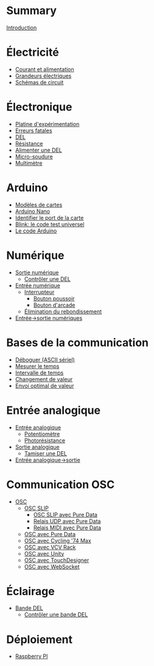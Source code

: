 # Summary

[Introduction](./introduction.md)

# Électricité
- [Courant et alimentation](./electricite.md)
- [Grandeurs électriques](./grandeurs_electriques.md)
- [Schémas de circuit](./schemas_circuit.md)

# Électronique
- [Platine d'expérimentation](./platine_experimentation.md)
- [Erreurs fatales](./erreurs_fatales.md)
- [DEL](./del.md)
- [Résistance](./resistance.md)
- [Alimenter une DEL](./alimenter_del.md)
- [Micro-soudure](./micro-soudure.md)
- [Multimètre](./multimetre.md)

# Arduino
- [Modèles de cartes](./arduino_cartes.md)
- [Arduino Nano](./arduino_nano.md)
- [Identifier le port de la carte](./arduino_port.md)
- [Blink: le code test universel](./arduino-ide_test_blink.md)
- [Le code Arduino](./arduino_code.md)

# Numérique
- [Sortie numérique](./sortie_numerique.md)
   - [Contrôler une DEL](./arduino_exemple_del.md)
- [Entrée numérique](./entree_numerique.md)
   - [Interrupteur](./interrupteur.md)
      - [Bouton poussoir](./bouton_poussoir.md)
      - [Bouton d'arcade](./bouton_arcade.md)
   - [Élimination du rebondissement]()
- [Entrée->sortie numériques](./controle_sortie_num_par_entree_num.md)

# Bases de la communication
- [Déboguer (ASCII sériel)](./arduino_deboguer.md)
- [Mesurer le temps](./arduino_millis.md)
- [Intervalle de temps](./intervalle.md)
- [Changement de valeur](./changement.md)
- [Envoi optimal de valeur](./envoie_valeur.md)

# Entrée analogique
- [Entrée analogique](./entree_analogique.md)
   - [Potentiomètre](./potentiometre.md)
   - [Photorésistance](./photoresistance.md)
- [Sortie analogique]()
   - [Tamiser une DEL]()
- [Entrée analogique->sortie](./controle_sortie_par_entree_analogique.md)

# Communication OSC
- [OSC](./osc/osc.md)
   - [OSC SLIP](./arduino_osc_slip.md)
      - [OSC SLIP avec Pure Data](./pd/osc_slip.md)
      - [Relais UDP avec Pure Data](./pd/relais_osc_slip_udp.md)
      - [Relais MIDI avec Pure Data](./pd/relais_osc_slip_midi.md)
   - [OSC avec Pure Data]()
   - [OSC avec Cycling '74 Max]()
   - [OSC avec VCV Rack](./vcv_rack/vcv_rack_osc.md)
   - [OSC avec Unity]()
   - [OSC avec TouchDesigner]()
   - [OSC avec WebSocket]()

# Éclairage
- [Bande DEL]()
   - [Contrôler une bande DEL]()

# Déploiement
- [Raspberry PI]()